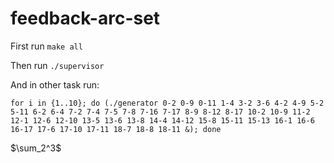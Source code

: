 # feedback-arc-set


First run `make all`

Then run `./supervisor`

And in other task run:
```
for i in {1..10}; do (./generator 0-2 0-9 0-11 1-4 3-2 3-6 4-2 4-9 5-2 5-11 6-2 6-4 7-2 7-4 7-5 7-8 7-16 7-17 8-9 8-12 8-17 10-2 10-9 11-2 12-1 12-6 12-10 13-5 13-6 13-8 14-4 14-12 15-8 15-11 15-13 16-1 16-6 16-17 17-6 17-10 17-11 18-7 18-8 18-11 &); done
```


$\sum_2^3$
